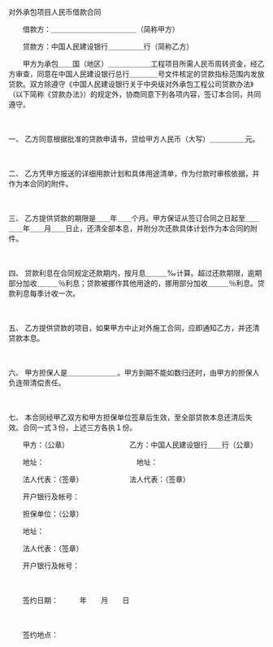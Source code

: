 



对外承包项目人民币借款合同



 

　　借款方：＿＿＿＿＿＿＿＿＿＿＿＿（简称甲方）

　　贷款方：中国人民建设银行＿＿＿＿＿行（简称乙方）

　　甲方为承包＿＿国（地区）＿＿＿＿＿＿工程项目所需人民币周转资金，经乙方审查，同意在中国人民建设银行总行＿＿＿＿号文件核定的贷款指标范围内发放贷款。双方除遵守《中国人民建设银行关于中央级对外承包工程公司贷款办法》（以下简称《贷款办法》）的规定外，协商同意下列各项内容，签订本合同，共同遵守。

　　

一、
乙方同意根据批准的贷款申请书，贷给甲方人民币（大写）＿＿＿＿＿元。

　　

二、
乙方凭甲方报送的详细用款计划和具体用途清单，作为付款时审核依据，并作为本合同的附件。

　　

三、
乙方提供贷款的期限是＿＿年＿＿个月。甲方保证从签订合同之日起至＿＿＿＿年＿＿月＿＿日止，还清全部本息，并附分次还款具体计划作为本合同的附件。

　　

四、
贷款利息在合同规定还款期内，按月息＿＿＿‰计算。超过还款期限，逾期部分加收＿＿＿％利息；贷款被挪作其他用途的，挪用部分加收＿＿＿％利息。贷款利息每季计收一次。

　　

五、
乙方提供贷款的项目，如果甲方中止对外施工合同，应即通知乙方，并还清贷款本息。

　　

六、
甲方担保人是＿＿＿＿＿＿＿。甲方到期不能如数归还时，由甲方的担保人负连带清偿责任。

　　

七、
本合同经甲乙双方和甲方担保单位签章后生效，至全部贷款本息还清后失效。合同一式３份，上述三方各执１份。

　　甲方：（公章）　　　　　　　　　乙方：中国人民建设银行＿＿行（公章）

　　地址：　　　　　　　　　　　　　地址：

　　法人代表：（签章）　　　　　　　法人代表：（签章）

　　开户银行及帐号：

　　担保单位：（公章）

　　地址：

　　法人代表：（签章）

　　开户银行及帐号：

　　　　　

　　签约日期：　　　年　　月　　日

　　　　　

　　签约地点：